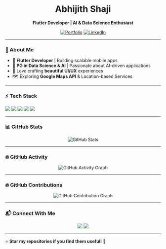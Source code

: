 
<h1 align="center">Abhijith Shaji</h1>

<p align="center">
  <b>Flutter Developer | AI & Data Science Enthusiast</b>
</p>

<p align="center">
  <a href="https://abhijith-theta.vercel.app/"><img src="https://img.shields.io/badge/Portfolio-Abhijith--theta.vercel.app-1f425f?style=flat-square" alt="Portfolio" /></a>
  <a href="https://www.linkedin.com/in/stabhijith/"><img src="https://img.shields.io/badge/LinkedIn-Abhijith%20Shaji-blue?style=flat-square&logo=linkedin" alt="LinkedIn" /></a>
</p>

---

### 🔹 About Me  
- 🚀 **Flutter Developer** | Building scalable mobile apps  
- 🤖 **PG in Data Science & AI** | Passionate about AI-driven applications  
- 🎨 Love crafting **beautiful UI/UX** experiences  
- 🗺️ Exploring **Google Maps API** & Location-based Services  

---

### ⚡ Tech Stack  
<p align="left">
  <img src="https://img.shields.io/badge/Flutter-02569B?style=flat-square&logo=flutter&logoColor=white" />
  <img src="https://img.shields.io/badge/Dart-0175C2?style=flat-square&logo=dart&logoColor=white" />
  <img src="https://img.shields.io/badge/Firebase-FFCA28?style=flat-square&logo=firebase&logoColor=black" />
  <img src="https://img.shields.io/badge/Python-3776AB?style=flat-square&logo=python&logoColor=white" />
  <img src="https://img.shields.io/badge/AI%2FML-TensorFlow-orange?style=flat-square&logo=tensorflow&logoColor=white" />
</p>

---

### 📊 GitHub Stats  
<p align="center">
  <img src="https://github-readme-stats.vercel.app/api?username=abhijeeeth&show_icons=true&theme=radical" alt="GitHub Stats" />
</p>

---

### 🔥 GitHub Activity  
<p align="center">
  <img src="https://github-readme-activity-graph.vercel.app/graph?username=abhijeeeth&theme=tokyo-night" alt="GitHub Activity Graph" />
</p>

---

### 🔥 GitHub Contributions  
<p align="center">
  <img src="https://github-readme-activity-graph.vercel.app/graph?username=abhijeeeth&theme=github-dark" alt="GitHub Contribution Graph" />
</p>

---

### 📬 Connect With Me  
<p align="center">
  <a href="https://abhijith-theta.vercel.app/"><img src="https://img.shields.io/badge/Portfolio-abhijith--theta.vercel.app-1f425f?style=for-the-badge" /></a>
  <a href="https://www.linkedin.com/in/stabhijith/"><img src="https://img.shields.io/badge/LinkedIn-Abhijith%20Shaji-blue?style=for-the-badge&logo=linkedin" /></a>
</p>

---

⭐️ **Star my repositories if you find them useful!** 🚀
